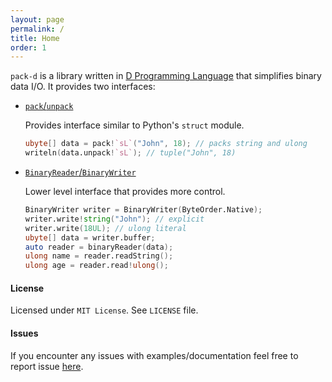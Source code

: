 ```yaml
---
layout: page
permalink: /
title: Home
order: 1
---
```


`pack-d` is a library written in [D Programming Language](http://dlang.org) that simplifies 
binary data I/O.
It provides two interfaces:

 - [`pack`/`unpack`](/pack-d/pack-unpack/)
 
   Provides interface similar to Python's `struct` module.
    
   ```D
   ubyte[] data = pack!`sL`("John", 18); // packs string and ulong
   writeln(data.unpack!`sL`); // tuple("John", 18)
   ```
    
 - [`BinaryReader`/`BinaryWriter`](/pack-d/reader-writer/)
 
   Lower level interface that provides more control.
 
   ```D
   BinaryWriter writer = BinaryWriter(ByteOrder.Native);
   writer.write!string("John"); // explicit
   writer.write(18UL); // ulong literal
   ubyte[] data = writer.buffer;
   auto reader = binaryReader(data);
   ulong name = reader.readString();
   ulong age = reader.read!ulong();
   ```


#### License

Licensed under `MIT License`. See `LICENSE` file.

#### Issues

If you encounter any issues with examples/documentation feel free to report issue [here](https://github.com/robik/pack-d/issues).